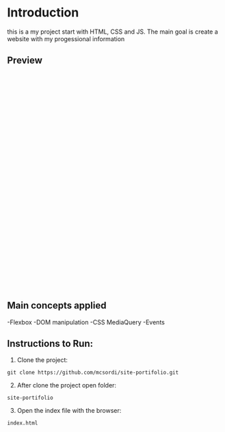 # Introduction

this is a my project start with HTML, CSS and JS. The main goal is create a website with my progessional information

## Preview

<img scr="https://github.com/mcsordi/site-portifolio/blob/master/preview.PNG" height="500"/>

## Main concepts applied

-Flexbox
-DOM manipulation
-CSS MediaQuery
-Events

## Instructions to Run:

1. Clone the project:

```
git clone https://github.com/mcsordi/site-portifolio.git
```

2. After clone the project open folder:

```
site-portifolio
```

3. Open the index file with the browser:

```
index.html
```
